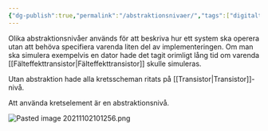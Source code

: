 ```yaml
---
{"dg-publish":true,"permalink":"/abstraktionsnivaer/","tags":["digitalteknik"]}
---
```



Olika abstraktionsnivåer används för att beskriva hur ett system ska operera utan att behöva specifiera varenda liten del av implementeringen. Om man ska simulera exempelvis en dator hade det tagit orimligt lång tid om varenda [[Fälteffekttransistor\|Fälteffekttransistor]] skulle simuleras.

Utan abstraktion hade alla kretsscheman ritats på [[Transistor\|Transistor]]-nivå.

Att använda kretselement är en abstraktionsnivå.

![Pasted image 20211102101256.png](/img/user/images/Pasted%20image%2020211102101256.png)